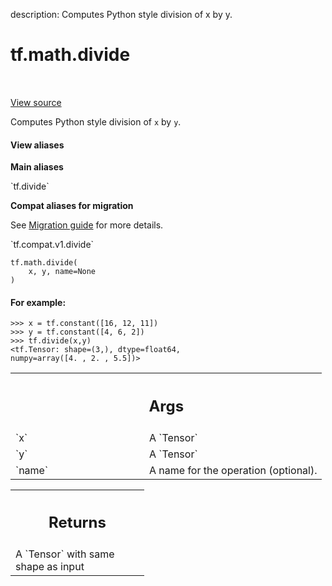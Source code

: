 description: Computes Python style division of x by y.

<div itemscope itemtype="http://developers.google.com/ReferenceObject">
<meta itemprop="name" content="tf.math.divide" />
<meta itemprop="path" content="Stable" />
</div>

# tf.math.divide

<!-- Insert buttons and diff -->

<table class="tfo-notebook-buttons tfo-api nocontent" align="left">

</table>

<a target="_blank" class="external" href="/code/stable/tensorflow/python/ops/math_ops.py">View source</a>



Computes Python style division of `x` by `y`.


<section class="expandable">
  <h4 class="showalways">View aliases</h4>
  <p>
<b>Main aliases</b>
<p>`tf.divide`</p>

<b>Compat aliases for migration</b>
<p>See
<a href="https://www.tensorflow.org/guide/migrate">Migration guide</a> for
more details.</p>
<p>`tf.compat.v1.divide`</p>
</p>
</section>

<pre class="devsite-click-to-copy prettyprint lang-py tfo-signature-link">
<code>tf.math.divide(
    x, y, name=None
)
</code></pre>



<!-- Placeholder for "Used in" -->


#### For example:



```
>>> x = tf.constant([16, 12, 11])
>>> y = tf.constant([4, 6, 2])
>>> tf.divide(x,y)
<tf.Tensor: shape=(3,), dtype=float64,
numpy=array([4. , 2. , 5.5])>
```

<!-- Tabular view -->
 <table class="responsive fixed orange">
<colgroup><col width="214px"><col></colgroup>
<tr><th colspan="2"><h2 class="add-link">Args</h2></th></tr>

<tr>
<td>
`x`<a id="x"></a>
</td>
<td>
A `Tensor`
</td>
</tr><tr>
<td>
`y`<a id="y"></a>
</td>
<td>
A `Tensor`
</td>
</tr><tr>
<td>
`name`<a id="name"></a>
</td>
<td>
A name for the operation (optional).
</td>
</tr>
</table>



<!-- Tabular view -->
 <table class="responsive fixed orange">
<colgroup><col width="214px"><col></colgroup>
<tr><th colspan="2"><h2 class="add-link">Returns</h2></th></tr>
<tr class="alt">
<td colspan="2">
A `Tensor` with same shape as input
</td>
</tr>

</table>

